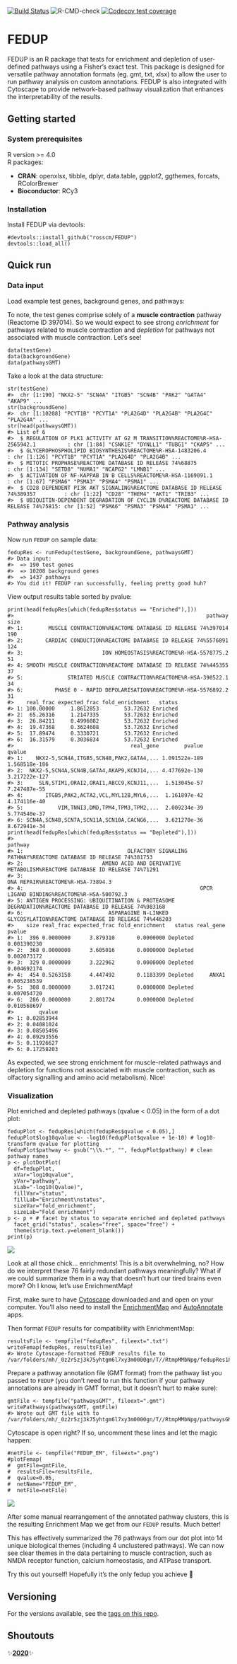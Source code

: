 [![Build Status](https://travis-ci.com/rosscm/FEDUP.svg?token=GNK3AGqE8dtKVRC56zpJ&branch=main)](https://travis-ci.com/rosscm/FEDUP)
![R-CMD-check](https://github.com/rosscm/FEDUP/workflows/R-CMD-check/badge.svg)
[![Codecov test coverage](https://codecov.io/gh/rosscm/FEDUP/branch/main/graph/badge.svg)](https://codecov.io/gh/rosscm/FEDUP?branch=main)

# FEDUP

FEDUP is an R package that tests for enrichment and depletion of
user-defined pathways using a Fisher’s exact test. This package is
designed for versatile pathway annotation formats (eg. gmt, txt, xlsx)
to allow the user to run pathway analysis on custom annotations.
FEDUP is also integrated with Cytoscape to provide network-based pathway
visualization that enhances the interpretability of the results.

## Getting started

### System prerequisites

R version >= 4.0  
R packages:

-   **CRAN**: openxlsx, tibble, dplyr, data.table, ggplot2, ggthemes,
    forcats, RColorBrewer  
-   **Bioconductor**: RCy3

### Installation

Install FEDUP via devtools:

    #devtools::install_github("rosscm/FEDUP")
    devtools::load_all()

## Quick run

### Data input

Load example test genes, background genes, and pathways:

To note, the test genes comprise solely of a **muscle contraction**
pathway (Reactome ID 397014). So we would expect to see strong
*enrichment* for pathways related to muscle contraction and *depletion*
for pathways not associated with muscle contraction. Let’s see!

    data(testGene)
    data(backgroundGene)
    data(pathwaysGMT)

Take a look at the data structure:

    str(testGene)
    #>  chr [1:190] "NKX2-5" "SCN4A" "ITGB5" "SCN4B" "PAK2" "GATA4" "AKAP9" ...
    str(backgroundGene)
    #>  chr [1:10208] "PCYT1B" "PCYT1A" "PLA2G4D" "PLA2G4B" "PLA2G4C" "PLA2G4A" ...
    str(head(pathwaysGMT))
    #> List of 6
    #>  $ REGULATION OF PLK1 ACTIVITY AT G2 M TRANSITION%REACTOME%R-HSA-2565942.1          : chr [1:84] "CSNK1E" "DYNLL1" "TUBG1" "CKAP5" ...
    #>  $ GLYCEROPHOSPHOLIPID BIOSYNTHESIS%REACTOME%R-HSA-1483206.4                        : chr [1:126] "PCYT1B" "PCYT1A" "PLA2G4D" "PLA2G4B" ...
    #>  $ MITOTIC PROPHASE%REACTOME DATABASE ID RELEASE 74%68875                           : chr [1:134] "SETD8" "NUMA1" "NCAPG2" "LMNB1" ...
    #>  $ ACTIVATION OF NF-KAPPAB IN B CELLS%REACTOME%R-HSA-1169091.1                      : chr [1:67] "PSMA6" "PSMA3" "PSMA4" "PSMA1" ...
    #>  $ CD28 DEPENDENT PI3K AKT SIGNALING%REACTOME DATABASE ID RELEASE 74%389357         : chr [1:22] "CD28" "THEM4" "AKT1" "TRIB3" ...
    #>  $ UBIQUITIN-DEPENDENT DEGRADATION OF CYCLIN D%REACTOME DATABASE ID RELEASE 74%75815: chr [1:52] "PSMA6" "PSMA3" "PSMA4" "PSMA1" ...

### Pathway analysis

Now run `FEDUP` on sample data:

    fedupRes <- runFedup(testGene, backgroundGene, pathwaysGMT)
    #> Data input:
    #>  => 190 test genes
    #>  => 10208 background genes
    #>  => 1437 pathawys
    #> You did it! FEDUP ran successfully, feeling pretty good huh?

View output results table sorted by pvalue:

    print(head(fedupRes[which(fedupRes$status == "Enriched"),]))
    #>                                                             pathway size
    #> 1:        MUSCLE CONTRACTION%REACTOME DATABASE ID RELEASE 74%397014  190
    #> 2:       CARDIAC CONDUCTION%REACTOME DATABASE ID RELEASE 74%5576891  124
    #> 3:                         ION HOMEOSTASIS%REACTOME%R-HSA-5578775.2   51
    #> 4: SMOOTH MUSCLE CONTRACTION%REACTOME DATABASE ID RELEASE 74%445355   37
    #> 5:              STRIATED MUSCLE CONTRACTION%REACTOME%R-HSA-390522.1   34
    #> 6:          PHASE 0 - RAPID DEPOLARISATION%REACTOME%R-HSA-5576892.2   31
    #>    real_frac expected_frac fold_enrichment   status
    #> 1: 100.00000     1.8612853        53.72632 Enriched
    #> 2:  65.26316     1.2147335        53.72632 Enriched
    #> 3:  26.84211     0.4996082        53.72632 Enriched
    #> 4:  19.47368     0.3624608        53.72632 Enriched
    #> 5:  17.89474     0.3330721        53.72632 Enriched
    #> 6:  16.31579     0.3036834        53.72632 Enriched
    #>                                     real_gene        pvalue        qvalue
    #> 1:    NKX2-5,SCN4A,ITGB5,SCN4B,PAK2,GATA4,... 1.091522e-189 1.568518e-186
    #> 2:  NKX2-5,SCN4A,SCN4B,GATA4,AKAP9,KCNJ14,... 4.477692e-130 3.217222e-127
    #> 3:     SLN,STIM1,ORAI2,ORAI1,ABCC9,KCNJ11,...  1.513045e-57  7.247487e-55
    #> 4:       ITGB5,PAK2,ACTA2,VCL,MYL12B,MYL6,...  1.161897e-42  4.174116e-40
    #> 5:           VIM,TNNI3,DMD,TPM4,TPM3,TPM2,...  2.009234e-39  5.774540e-37
    #> 6: SCN4A,SCN4B,SCN7A,SCN11A,SCN10A,CACNG6,...  3.621270e-36  8.672941e-34
    print(head(fedupRes[which(fedupRes$status == "Depleted"),]))
    #>                                                                                               pathway
    #> 1:                                 OLFACTORY SIGNALING PATHWAY%REACTOME DATABASE ID RELEASE 74%381753
    #> 2:                         AMINO ACID AND DERIVATIVE METABOLISM%REACTOME DATABASE ID RELEASE 74%71291
    #> 3:                                                                  DNA REPAIR%REACTOME%R-HSA-73894.3
    #> 4:                                                        GPCR LIGAND BINDING%REACTOME%R-HSA-500792.3
    #> 5: ANTIGEN PROCESSING: UBIQUITINATION & PROTEASOME DEGRADATION%REACTOME DATABASE ID RELEASE 74%983168
    #> 6:                           ASPARAGINE N-LINKED GLYCOSYLATION%REACTOME DATABASE ID RELEASE 74%446203
    #>    size real_frac expected_frac fold_enrichment   status real_gene      pvalue
    #> 1:  396 0.0000000      3.879310       0.0000000 Depleted           0.001390230
    #> 2:  368 0.0000000      3.605016       0.0000000 Depleted           0.002073172
    #> 3:  329 0.0000000      3.222962       0.0000000 Depleted           0.004692174
    #> 4:  454 0.5263158      4.447492       0.1183399 Depleted     ANXA1 0.005238539
    #> 5:  308 0.0000000      3.017241       0.0000000 Depleted           0.007054720
    #> 6:  286 0.0000000      2.801724       0.0000000 Depleted           0.010568697
    #>        qvalue
    #> 1: 0.02853944
    #> 2: 0.04081024
    #> 3: 0.08505496
    #> 4: 0.09293556
    #> 5: 0.11926627
    #> 6: 0.17258203

As expected, we see strong enrichment for muscle-related pathways and
depletion for functions not associated with muscle contraction, such as
olfactory signalling and amino acid metabolism). Nice!

### Visualization

Plot enriched and depleted pathways (qvalue &lt; 0.05) in the form of a
dot plot:

    fedupPlot <- fedupRes[which(fedupRes$qvalue < 0.05),]
    fedupPlot$log10qvalue <- -log10(fedupPlot$qvalue + 1e-10) # log10-transform qvalue for plotting
    fedupPlot$pathway <- gsub("\\%.*", "", fedupPlot$pathway) # clean pathway names
    p <- plotDotPlot(
      df=fedupPlot,
      xVar="log10qvalue",
      yVar="pathway",
      xLab="-log10(Qvalue)",
      fillVar="status",
      fillLab="Enrichment\nstatus",
      sizeVar="fold_enrichment",
      sizeLab="Fold enrichment")
    p <- p + # facet by status to separate enriched and depleted pathways
      facet_grid("status", scales="free", space="free") +
      theme(strip.text.y=element_blank())
    print(p)

![](man/figures/FEDUP_dotplot-1.png)

Look at all those chick… enrichments! This is a bit overwhelming, no?
How do we interpret these 76 fairly redundant pathways meaningfully?
What if we could summarize them in a way that doesn’t hurt our tired
brains even more? Oh I know, let’s use EnrichmentMap!

First, make sure to have
[Cytoscape](https://cytoscape.org/download.html) downloaded and and open
on your computer. You’ll also need to install the
[EnrichmentMap](http://apps.cytoscape.org/apps/enrichmentmap) and
[AutoAnnotate](http://apps.cytoscape.org/apps/autoannotate) apps.

Then format `FEDUP` results for compatibility with EnrichmentMap:

    resultsFile <- tempfile("fedupRes", fileext=".txt")
    writeFemap(fedupRes, resultsFile)
    #> Wrote Cytoscape-formatted FEDUP results file to /var/folders/mh/_0z2r5zj3k75yhtgm6l7xy3m0000gn/T//RtmpMMbNpg/fedupRes181796b099542.txt

Prepare a pathway annotation file (GMT format) from the pathway list you
passed to `FEDUP` (you don’t need to run this function if your pathway
annotations are already in GMT format, but it doesn’t hurt to make
sure):

    gmtFile <- tempfile("pathwaysGMT", fileext=".gmt")
    writePathways(pathwaysGMT, gmtFile)
    #> Wrote out GMT file with to /var/folders/mh/_0z2r5zj3k75yhtgm6l7xy3m0000gn/T//RtmpMMbNpg/pathwaysGMT181796316cf19.gmt

Cytoscape is open right? If so, uncomment these lines and let the magic
happen:

    #netFile <- tempfile("FEDUP_EM", fileext=".png")
    #plotFemap(
    #  gmtFile=gmtFile,
    #  resultsFile=resultsFile,
    #  qvalue=0.05,
    #  netName="FEDUP_EM",
    #  netFile=netFile)

![](man/figures/FEDUP_EM-1.png)

After some manual rearrangement of the annotated pathway clusters, this
is the resulting Enrichment Map we get from our `FEDUP` results. Much
better!

This has effectively summarized the 76 pathways from our dot plot into
14 unique biological themes (including 4 unclustered pathways). We can
now see clear themes in the data pertaining to muscle contraction, such
as NMDA receptor function, calcium homeostasis, and ATPase transport.

Try this out yourself! Hopefully it’s the only fedup you achieve
:grimacing:

## Versioning

For the versions available, see the [tags on this
repo](https://github.com/rosscm/FEDUP/tags).

## Shoutouts

:sparkles:[**2020**](https://media.giphy.com/media/z9AUvhAEiXOqA/giphy.gif):sparkles:
